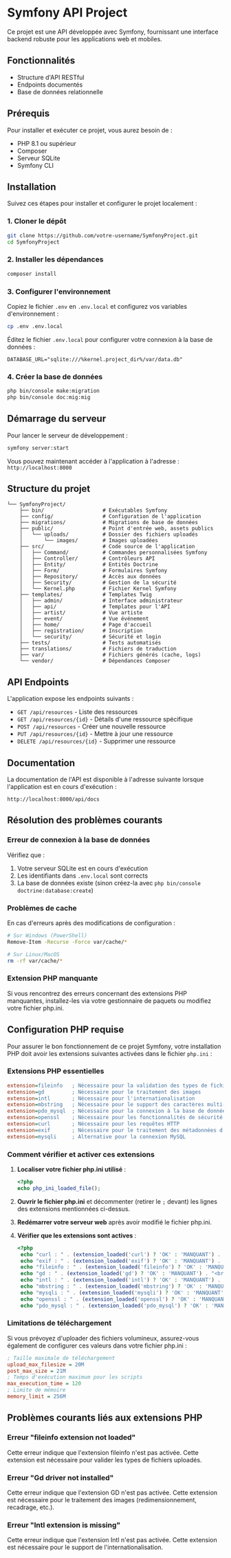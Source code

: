 
# Symfony API Project

Ce projet est une API développée avec Symfony, fournissant une interface backend robuste pour les applications web et mobiles.

## Fonctionnalités

- Structure d'API RESTful
- Endpoints documentés
- Base de données relationnelle

## Prérequis

Pour installer et exécuter ce projet, vous aurez besoin de :

- PHP 8.1 ou supérieur
- Composer
- Serveur SQLite 
- Symfony CLI

## Installation

Suivez ces étapes pour installer et configurer le projet localement :

### 1. Cloner le dépôt

```bash
git clone https://github.com/votre-username/SymfonyProject.git
cd SymfonyProject
```

### 2. Installer les dépendances

```bash
composer install
```

### 3. Configurer l'environnement

Copiez le fichier `.env` en `.env.local` et configurez vos variables d'environnement :

```bash
cp .env .env.local
```

Éditez le fichier `.env.local` pour configurer votre connexion à la base de données :

```
DATABASE_URL="sqlite:///%kernel.project_dir%/var/data.db"
```

### 4. Créer la base de données

```bash
php bin/console make:migration
php bin/console doc:mig:mig
```

## Démarrage du serveur

Pour lancer le serveur de développement :

```bash
symfony server:start
```

Vous pouvez maintenant accéder à l'application à l'adresse : `http://localhost:8000`

## Structure du projet

```
└── SymfonyProject/
    ├── bin/                   # Exécutables Symfony
    ├── config/                # Configuration de l'application
    ├── migrations/            # Migrations de base de données
    ├── public/                # Point d'entrée web, assets publics
    │   └── uploads/           # Dossier des fichiers uploadés
    │       └── images/        # Images uploadées
    ├── src/                   # Code source de l'application
    │   ├── Command/           # Commandes personnalisées Symfony
    │   ├── Controller/        # Contrôleurs API
    │   ├── Entity/            # Entités Doctrine
    │   ├── Form/              # Formulaires Symfony
    │   ├── Repository/        # Accès aux données
    │   ├── Security/          # Gestion de la sécurité
    │   └── Kernel.php         # Fichier Kernel Symfony
    ├── templates/             # Templates Twig
    │   ├── admin/             # Interface administrateur
    │   ├── api/               # Templates pour l'API
    │   ├── artist/            # Vue artiste
    │   ├── event/             # Vue événement
    │   ├── home/              # Page d'accueil
    │   ├── registration/      # Inscription
    │   └── security/          # Sécurité et login
    ├── tests/                 # Tests automatisés
    ├── translations/          # Fichiers de traduction
    ├── var/                   # Fichiers générés (cache, logs)
    └── vendor/                # Dépendances Composer
```

## API Endpoints

L'application expose les endpoints suivants :

- `GET /api/resources` - Liste des ressources
- `GET /api/resources/{id}` - Détails d'une ressource spécifique
- `POST /api/resources` - Créer une nouvelle ressource
- `PUT /api/resources/{id}` - Mettre à jour une ressource
- `DELETE /api/resources/{id}` - Supprimer une ressource

## Documentation

La documentation de l'API est disponible à l'adresse suivante lorsque l'application est en cours d'exécution :

```
http://localhost:8000/api/docs
```

## Résolution des problèmes courants

### Erreur de connexion à la base de données

Vérifiez que :
1. Votre serveur SQLite est en cours d'exécution
2. Les identifiants dans `.env.local` sont corrects
3. La base de données existe (sinon créez-la avec `php bin/console doctrine:database:create`)

### Problèmes de cache

En cas d'erreurs après des modifications de configuration :

```bash
# Sur Windows (PowerShell)
Remove-Item -Recurse -Force var/cache/*

# Sur Linux/MacOS
rm -rf var/cache/*
```

### Extension PHP manquante

Si vous rencontrez des erreurs concernant des extensions PHP manquantes, installez-les via votre gestionnaire de paquets ou modifiez votre fichier php.ini.

## Configuration PHP requise

Pour assurer le bon fonctionnement de ce projet Symfony, votre installation PHP doit avoir les extensions suivantes activées dans le fichier `php.ini` :

### Extensions PHP essentielles

```ini
extension=fileinfo   ; Nécessaire pour la validation des types de fichiers
extension=gd         ; Nécessaire pour le traitement des images
extension=intl       ; Nécessaire pour l'internationalisation
extension=mbstring   ; Nécessaire pour le support des caractères multi-octets  
extension=pdo_mysql  ; Nécessaire pour la connexion à la base de données MySQL
extension=openssl    ; Nécessaire pour les fonctionnalités de sécurité
extension=curl       ; Nécessaire pour les requêtes HTTP
extension=exif       ; Nécessaire pour le traitement des métadonnées d'images
extension=mysqli     ; Alternative pour la connexion MySQL
```

### Comment vérifier et activer ces extensions

1. **Localiser votre fichier php.ini utilisé** :
   ```php
   <?php
   echo php_ini_loaded_file();
   ```

2. **Ouvrir le fichier php.ini** et décommenter (retirer le `;` devant) les lignes des extensions mentionnées ci-dessus.

3. **Redémarrer votre serveur web** après avoir modifié le fichier php.ini.

4. **Vérifier que les extensions sont actives** :
   ```php
   <?php
    echo "curl : " . (extension_loaded('curl') ? 'OK' : 'MANQUANT') . "<br>";
    echo "exif : " . (extension_loaded('exif') ? 'OK' : 'MANQUANT') . "<br>";
    echo "fileinfo : " . (extension_loaded('fileinfo') ? 'OK' : 'MANQUANT') . "<br>";
    echo "gd : " . (extension_loaded('gd') ? 'OK' : 'MANQUANT') . "<br>";
    echo "intl : " . (extension_loaded('intl') ? 'OK' : 'MANQUANT') . "<br>";
    echo "mbstring : " . (extension_loaded('mbstring') ? 'OK' : 'MANQUANT') . "<br>";
    echo "mysqli : " . (extension_loaded('mysqli') ? 'OK' : 'MANQUANT') . "<br>";
    echo "openssl : " . (extension_loaded('openssl') ? 'OK' : 'MANQUANT') . "<br>";
    echo "pdo_mysql : " . (extension_loaded('pdo_mysql') ? 'OK' : 'MANQUANT') . "<br>";

   ```

### Limitations de téléchargement

Si vous prévoyez d'uploader des fichiers volumineux, assurez-vous également de configurer ces valeurs dans votre fichier php.ini :

```ini
; Taille maximale de téléchargement
upload_max_filesize = 20M
post_max_size = 21M
; Temps d'exécution maximum pour les scripts
max_execution_time = 120
; Limite de mémoire
memory_limit = 256M
```

## Problèmes courants liés aux extensions PHP

### Erreur "fileinfo extension not loaded"
Cette erreur indique que l'extension fileinfo n'est pas activée. Cette extension est nécessaire pour valider les types de fichiers uploadés.

### Erreur "Gd driver not installed" 
Cette erreur indique que l'extension GD n'est pas activée. Cette extension est nécessaire pour le traitement des images (redimensionnement, recadrage, etc.).

### Erreur "Intl extension is missing"
Cette erreur indique que l'extension Intl n'est pas activée. Cette extension est nécessaire pour le support de l'internationalisation.
